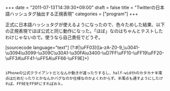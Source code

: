 +++
date = "2011-07-13T14:39:30+09:00"
draft = false
title = "Twitterの日本語ハッシュタグ抽出する正規表現"
categories = ["program"]
+++

正式に日本語ハッシュタグが使えるようになったので、色々ためした結果、以下の正規表現でほぼ公式と同じ動作になった。「ほぼ」なのはちゃんとテストしたわけじゃないので。使うなら自己責任でどうぞ。

[sourcecode language="text"]
(?:#|\uFF03)([a-zA-Z0-9_\u3041-\u3094\u3099-\u309C\u30A1-\u30FA\u3400-\uD7FF\uFF10-\uFF19\uFF20-\uFF3A\uFF41-\uFF5A\uFF66-\uFF9E]+)
```

iPhoneの公式クライアントだとなんか動きが違ったりするし、half-widthのカタカナ半濁点はだめだったりとかなんかバグなのか仕様なのかよくわからず。半濁点も通すようにしたければ、FF9EをFF9Fにすればおｋ。
